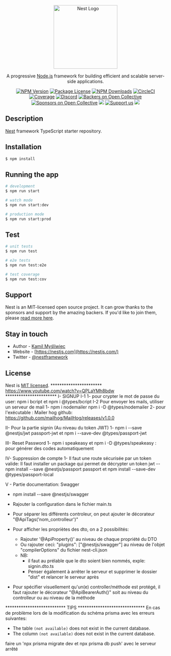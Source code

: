 <p align="center">
  <a href="http://nestjs.com/" target="blank"><img src="https://nestjs.com/img/logo-small.svg" width="200" alt="Nest Logo" /></a>
</p>

[circleci-image]: https://img.shields.io/circleci/build/github/nestjs/nest/master?token=abc123def456
[circleci-url]: https://circleci.com/gh/nestjs/nest

  <p align="center">A progressive <a href="http://nodejs.org" target="_blank">Node.js</a> framework for building efficient and scalable server-side applications.</p>
    <p align="center">
<a href="https://www.npmjs.com/~nestjscore" target="_blank"><img src="https://img.shields.io/npm/v/@nestjs/core.svg" alt="NPM Version" /></a>
<a href="https://www.npmjs.com/~nestjscore" target="_blank"><img src="https://img.shields.io/npm/l/@nestjs/core.svg" alt="Package License" /></a>
<a href="https://www.npmjs.com/~nestjscore" target="_blank"><img src="https://img.shields.io/npm/dm/@nestjs/common.svg" alt="NPM Downloads" /></a>
<a href="https://circleci.com/gh/nestjs/nest" target="_blank"><img src="https://img.shields.io/circleci/build/github/nestjs/nest/master" alt="CircleCI" /></a>
<a href="https://coveralls.io/github/nestjs/nest?branch=master" target="_blank"><img src="https://coveralls.io/repos/github/nestjs/nest/badge.svg?branch=master#9" alt="Coverage" /></a>
<a href="https://discord.gg/G7Qnnhy" target="_blank"><img src="https://img.shields.io/badge/discord-online-brightgreen.svg" alt="Discord"/></a>
<a href="https://opencollective.com/nest#backer" target="_blank"><img src="https://opencollective.com/nest/backers/badge.svg" alt="Backers on Open Collective" /></a>
<a href="https://opencollective.com/nest#sponsor" target="_blank"><img src="https://opencollective.com/nest/sponsors/badge.svg" alt="Sponsors on Open Collective" /></a>
  <a href="https://paypal.me/kamilmysliwiec" target="_blank"><img src="https://img.shields.io/badge/Donate-PayPal-ff3f59.svg"/></a>
    <a href="https://opencollective.com/nest#sponsor"  target="_blank"><img src="https://img.shields.io/badge/Support%20us-Open%20Collective-41B883.svg" alt="Support us"></a>
  <a href="https://twitter.com/nestframework" target="_blank"><img src="https://img.shields.io/twitter/follow/nestframework.svg?style=social&label=Follow"></a>
</p>
  <!--[![Backers on Open Collective](https://opencollective.com/nest/backers/badge.svg)](https://opencollective.com/nest#backer)
  [![Sponsors on Open Collective](https://opencollective.com/nest/sponsors/badge.svg)](https://opencollective.com/nest#sponsor)-->

## Description

[Nest](https://github.com/nestjs/nest) framework TypeScript starter repository.

## Installation

```bash
$ npm install
```

## Running the app

```bash
# development
$ npm run start

# watch mode
$ npm run start:dev

# production mode
$ npm run start:prod
```

## Test

```bash
# unit tests
$ npm run test

# e2e tests
$ npm run test:e2e

# test coverage
$ npm run test:cov
```

## Support

Nest is an MIT-licensed open source project. It can grow thanks to the sponsors and support by the amazing backers. If you'd like to join them, please [read more here](https://docs.nestjs.com/support).

## Stay in touch

- Author - [Kamil Myśliwiec](https://kamilmysliwiec.com)
- Website - [https://nestjs.com](https://nestjs.com/)
- Twitter - [@nestframework](https://twitter.com/nestframework)

## License

Nest is [MIT licensed](LICENSE).
*********************** https://www.youtube.com/watch?v=QPLaYMh8bdw ***********************
I-  SIGNUP
  I-1 
    1- pour crypter le mot de passe du user: npm i bcript et npm i @types/bcript
  I-2 Pour envoyer les mails, utiliser un serveur de mail
    1- npm i nodemailer  npm i -D @types/nodemailer
    2- pour l'exécutable : Mailer hog github: https://github.com/mailhog/MailHog/releases/v1.0.0

II- Pour la partie signin (Au niveau du token JWT)
  1- npm i --save @nestjs/jwt passport-jwt et npm i --save-dev @types/passport-jwt 

III- Reset Password
  1- npm i speakeasy et npm i -D @types/speakeasy : pour générer des codes automatiquement

IV- Suppression de compte
  1- Il faut une route sécurisée par un token valide: Il faut installer un package qui permet de décrypter un token jwt
      -- npm install --save @nestjs/passport passport et npm install --save-dev @types/passport-local

V - Partie documentation: Swagger
- npm install --save @nestjs/swagger 
- Rajouter la configuration dans le fichier main.ts
- Pour séparer les différents controleur, on peut ajouter le décorateur "@ApiTags('nom_controlleur')"
- Pour afficher les propriètes des dto, on a 2 possibilités:
    - Rajouter '@ApiProperty()' au niveau de chaque propriété du DTO
    - Ou rajouter ceci:   "plugins": ["@nestjs/swagger"] au niveau de l'objet "compilerOptions" du fichier nest-cli.json
    - NB: 
        - il faut au prélable que le dto soient bien nommés, exple: signin.dto.ts
        - Penser également à arrêter le serveur et supprimer le dossier "dist" et relancer le serveur après

- Pour spécifier visuellement qu'un(e) controller/méthode est protégé, il faut rajouter le décorateur "@ApiBearerAuth()" soit au niveau du controlleur ou au niveau de la méthode

*************************** TIPS ******************************
En cas de problème lors de la modification du schéma prisma avec les erreurs suivantes:
- The table `(not available)` does not exist in the current database.
- The column `(not available)` does not exist in the current database.

faire un 'npx prisma migrate dev et npx prisma db push' avec le serveur arrêté